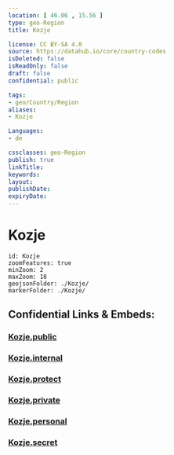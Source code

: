 ```yaml
---
location: [ 46.06 , 15.56 ] 
type: geo-Region
title: Kozje

license: CC BY-SA 4.0
source: https://datahub.io/core/country-codes
isDeleted: false
isReadOnly: false
draft: false
confidential: public

tags:
- geo/Country/Region
aliases:
- Kozje

Languages:
- de

cssclasses: geo-Region
publish: true
linkTitle: 
keywords: 
layout: 
publishDate: 
expiryDate: 
---
```


# Kozje

```leaflet
id: Kozje
zoomFeatures: true 
minZoom: 2 
maxZoom: 18
geojsonFolder: ./Kozje/
markerFolder: ./Kozje/
```


## Confidential Links & Embeds: 

### [Kozje.public](/_public/\Earth\Continent\Europe\Europe~Central\Slovenia\Regions~Slovenia\Savinjska\counties~SavinjskaKozje.public.md) 

### [Kozje.internal](/_internal/\Earth\Continent\Europe\Europe~Central\Slovenia\Regions~Slovenia\Savinjska\counties~SavinjskaKozje.internal.md) 

### [Kozje.protect](/_protect/\Earth\Continent\Europe\Europe~Central\Slovenia\Regions~Slovenia\Savinjska\counties~SavinjskaKozje.protect.md) 

### [Kozje.private](/_private/\Earth\Continent\Europe\Europe~Central\Slovenia\Regions~Slovenia\Savinjska\counties~SavinjskaKozje.private.md) 

### [Kozje.personal](/_personal/\Earth\Continent\Europe\Europe~Central\Slovenia\Regions~Slovenia\Savinjska\counties~SavinjskaKozje.personal.md) 

### [Kozje.secret](/_secret/\Earth\Continent\Europe\Europe~Central\Slovenia\Regions~Slovenia\Savinjska\counties~SavinjskaKozje.secret.md)

